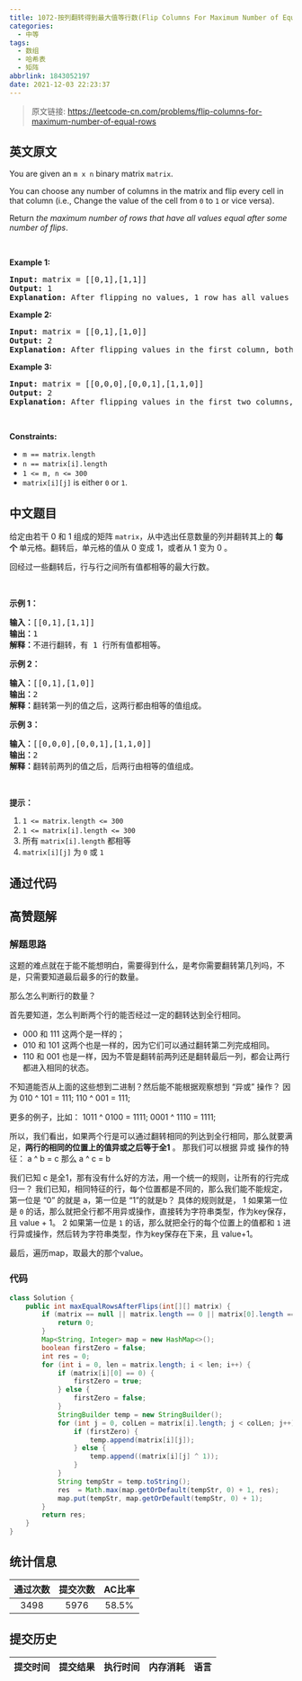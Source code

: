 ```yaml
---
title: 1072-按列翻转得到最大值等行数(Flip Columns For Maximum Number of Equal Rows)
categories:
  - 中等
tags:
  - 数组
  - 哈希表
  - 矩阵
abbrlink: 1843052197
date: 2021-12-03 22:23:37
---
```


> 原文链接: https://leetcode-cn.com/problems/flip-columns-for-maximum-number-of-equal-rows


## 英文原文
<div><p>You are given an <code>m x n</code> binary matrix <code>matrix</code>.</p>

<p>You can choose any number of columns in the matrix and flip every cell in that column (i.e., Change the value of the cell from <code>0</code> to <code>1</code> or vice versa).</p>

<p>Return <em>the maximum number of rows that have all values equal after some number of flips</em>.</p>

<p>&nbsp;</p>
<p><strong>Example 1:</strong></p>

<pre>
<strong>Input:</strong> matrix = [[0,1],[1,1]]
<strong>Output:</strong> 1
<strong>Explanation:</strong> After flipping no values, 1 row has all values equal.
</pre>

<p><strong>Example 2:</strong></p>

<pre>
<strong>Input:</strong> matrix = [[0,1],[1,0]]
<strong>Output:</strong> 2
<strong>Explanation:</strong> After flipping values in the first column, both rows have equal values.
</pre>

<p><strong>Example 3:</strong></p>

<pre>
<strong>Input:</strong> matrix = [[0,0,0],[0,0,1],[1,1,0]]
<strong>Output:</strong> 2
<strong>Explanation:</strong> After flipping values in the first two columns, the last two rows have equal values.
</pre>

<p>&nbsp;</p>
<p><strong>Constraints:</strong></p>

<ul>
	<li><code>m == matrix.length</code></li>
	<li><code>n == matrix[i].length</code></li>
	<li><code>1 &lt;= m, n &lt;= 300</code></li>
	<li><code>matrix[i][j]</code> is either&nbsp;<code>0</code> or <code>1</code>.</li>
</ul>
</div>

## 中文题目
<div><p>给定由若干 0 和 1 组成的矩阵 <code>matrix</code>，从中选出任意数量的列并翻转其上的 <strong>每个 </strong>单元格。翻转后，单元格的值从 0 变成 1，或者从 1 变为 0 。</p>

<p>回经过一些翻转后，行与行之间所有值都相等的最大行数。</p>

<p> </p>

<ol>
</ol>

<p><strong>示例 1：</strong></p>

<pre>
<strong>输入：</strong>[[0,1],[1,1]]
<strong>输出：</strong>1
<strong>解释：</strong>不进行翻转，有 1 行所有值都相等。
</pre>

<p><strong>示例 2：</strong></p>

<pre>
<strong>输入：</strong>[[0,1],[1,0]]
<strong>输出：</strong>2
<strong>解释：</strong>翻转第一列的值之后，这两行都由相等的值组成。
</pre>

<p><strong>示例 3：</strong></p>

<pre>
<strong>输入：</strong>[[0,0,0],[0,0,1],[1,1,0]]
<strong>输出：</strong>2
<strong>解释：</strong>翻转前两列的值之后，后两行由相等的值组成。</pre>

<p> </p>

<p><strong>提示：</strong></p>

<ol>
	<li><code>1 <= matrix.length <= 300</code></li>
	<li><code>1 <= matrix[i].length <= 300</code></li>
	<li>所有 <code>matrix[i].length</code> 都相等</li>
	<li><code>matrix[i][j]</code> 为 <code>0</code> 或 <code>1</code></li>
</ol>
</div>

## 通过代码
<RecoDemo>
</RecoDemo>


## 高赞题解
### 解题思路
这题的难点就在于能不能想明白，需要得到什么，是考你需要翻转第几列吗，不是，只需要知道最后最多的行的数量。

那么怎么判断行的数量？

首先要知道，怎么判断两个行的能否经过一定的翻转达到全行相同。
- 000 和 111 这两个是一样的；
- 010 和 101 这两个也是一样的，因为它们可以通过翻转第二列完成相同。
- 110 和 001 也是一样，因为不管是翻转前两列还是翻转最后一列，都会让两行都进入相同的状态。

不知道能否从上面的这些想到二进制？然后能不能根据观察想到 “异或” 操作？
因为
010 ^ 101 = 111;
110 ^ 001 = 111;

更多的例子，比如：
1011 ^ 0100 = 1111;
0001 ^ 1110 = 1111;

所以，我们看出，如果两个行是可以通过翻转相同的列达到全行相同，那么就要满足，**两行的相同的位置上的值异或之后等于全1** 。
那我们可以根据 异或 操作的特征： 
a ^ b = c
那么 
a ^ c = b

我们已知 c 是全1，那有没有什么好的方法，用一个统一的规则，让所有的行完成归一？
我们已知，相同特征的行，每个位置都是不同的，那么我们能不能规定，第一位是 “0” 的就是 a，第一位是 “1”的就是b？
具体的规则就是，
1 如果第一位是 `0` 的话，那么就把全行都不用异或操作，直接转为字符串类型，作为key保存，且 value + 1。
2 如果第一位是 `1` 的话，那么就把全行的每个位置上的值都和 `1` 进行异或操作，然后转为字符串类型，作为key保存在下来，且 value+1。

最后，遍历map，取最大的那个value。

### 代码

```java
class Solution {
    public int maxEqualRowsAfterFlips(int[][] matrix) {
        if (matrix == null || matrix.length == 0 || matrix[0].length == 0) {
            return 0;
        }
        Map<String, Integer> map = new HashMap<>();
        boolean firstZero = false;
        int res = 0;
        for (int i = 0, len = matrix.length; i < len; i++) {
            if (matrix[i][0] == 0) {
                firstZero = true;
            } else {
                firstZero = false;
            }
            StringBuilder temp = new StringBuilder();
            for (int j = 0, colLen = matrix[i].length; j < colLen; j++) {
                if (firstZero) {
                    temp.append(matrix[i][j]);
                } else {
                    temp.append((matrix[i][j] ^ 1));
                }
            }
            String tempStr = temp.toString();
            res  = Math.max(map.getOrDefault(tempStr, 0) + 1, res);
            map.put(tempStr, map.getOrDefault(tempStr, 0) + 1);
        }   
        return res;
    }
}
```

## 统计信息
| 通过次数 | 提交次数 | AC比率 |
| :------: | :------: | :------: |
|    3498    |    5976    |   58.5%   |

## 提交历史
| 提交时间 | 提交结果 | 执行时间 |  内存消耗  | 语言 |
| :------: | :------: | :------: | :--------: | :--------: |

